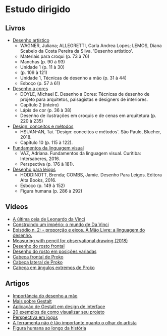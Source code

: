 # Estudo dirigido

## Livros

- [Desenho artístico](https://integrada.minhabiblioteca.com.br/#/books/9788595022423/pageid/72)
  - WAGNER, Juliana; ALLEGRETTI, Carla Andrea Lopes; LEMOS, Diana Scabelo da Costa Pereira da Silva. 'Desenho artístico'.
  - Materiais para croqui (p. 73 à 76)
  - Manchas (p. 90 à 93)
  - Unidade 1 (p. 11 à 30)
  - (p. 109 à 121)
  - Unidade 1, Técnicas de desenho a mão (p. 31 à 44)
  - Esboço (p. 57 à 61)
- [Desenho a cores](https://integrada.minhabiblioteca.com.br/#/books/9788577801640/pageid/29)
  - DOYLE, Michael E. Desenho a Cores: Técnicas de desenho de projeto para arquitetos, paisagistas e designers de interiores.
  - Capítulo 2 (inteiro)
  - Lápis de cor (p. 36 à 38)
  - Desenho de ilustrações em croquis e de cenas em arquitetura (p. 220 à 235)
- [Design: conceitos e métodos](https://integrada.minhabiblioteca.com.br/#/books/9788521210115/pageid/115)
  - HSUAN-AN, Tai. 'Design: conceitos e métodos'. São Paulo, Blucher, 2018.
  - Capítulo 10 (p. 115 à 122).
- [Fundamentos da linguagem visual](https://plataforma.bvirtual.com.br/Leitor/Loader/39230/pdf)
  - VAZ, Adriana. Fundamentos da linguagem visual. Curitiba: Intersaberes, 2016.
  - Perspectiva (p. 176 à 181).
- [Desenho para leigos](https://integrada.minhabiblioteca.com.br/reader/books/9786555207811/pageid/170)
  - HODDINOTT, Brenda; COMBS, Jamie. Desenho Para Leigos. Editora Alta Books, 2016.
  - Esboço (p. 149 à 152)
  - Figura humana (p. 286 à 292)

## Vídeos

- [A última ceia de Leonardo da Vinci](https://www.youtube.com/watch?v=5Po4PrwROas)
- [Construindo um império: o mundo de Da Vinci](https://www.youtube.com/watch?v=dyXP5mq8hCE)
- [Episódio n. 2: - proporção e eixos. À Mão Livre: a linguagem do desenho.](https://www.youtube.com/watch?v=WGEGwfaY_Gw)
- [Measuring with pencil for observational drawing (2018)](https://www.youtube.com/watch?v=ZGWGf3jVpeo)
- [Desenho do rosto frontal](https://youtu.be/tW9S-W2oMSA)
- [Desenho do rosto em posições variadas](https://youtu.be/ncsoJR_nTIU)
- [Cabeça frontal de Proko](https://youtu.be/z4ZLkyTuX_w)
- [Cabeça lateral de Proko](https://youtu.be/yS6R2l8t8wo)
- [Cabeça em ângulos extremos de Proko](https://youtu.be/PgK90TpV5fA)

## Artigos

- [Importância do desenho a mão](https://casavogue.globo.com/Colunas/Studio-Arthur-Casas/noticia/2016/02/importancia-do-desenho-mao.html)
- [Mais sobre Gestalt](https://mediacdns3.ulife.com.br/PAT/Upload/2086381/UnidadeXIComposionaArquitetura_20201105173237.pdf)
- [Aplicação de Gestalt em design de interface](https://brasil.uxdesign.cc/as-leis-da-gestalt-aplicadas-ao-design-de-interfaces-efc480dc06ec)
- [20 exemplos de como visualizar seu projeto](https://www.archdaily.com.br/br/941964/axonometria-na-arquitetura-brasileira-20-exemplos-de-como-visualizar-seu-projeto)
- [Perspectiva em jogos](https://www.nintendoblast.com.br/2022/04/super-paper-mario-wii-15-anos-blast-from-the-past.html)
- [A ferramenta não é tão importante quanto o olhar do artista](https://www.tudointeressante.com.br/2023/02/artista-cria-desenhos-incriveis-utilizando-apenas-uma-maquina-de-escrever-e-muita-criatividade.html)
- [Figura humana ao longo da história](https://postal.pt/edicaopapel/como-tem-evoluido-a-abordagem-da-figura-humana-nas-artes-visuais-por-saul-neves-de-jesus/)
